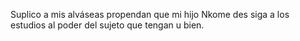 Suplico a mis alváseas propendan que mi hijo Nkome des siga a los estudios al poder del sujeto que tengan u bien.